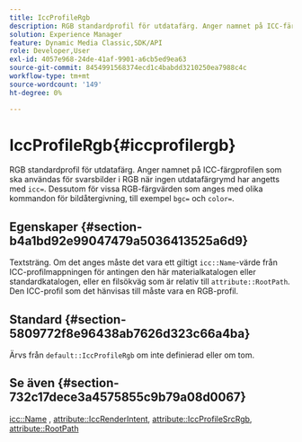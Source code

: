```yaml
---
title: IccProfileRgb
description: RGB standardprofil för utdatafärg. Anger namnet på ICC-färgprofilen som ska användas för svarsbilder i RGB när ingen utdatafärgrymd har angetts med icc=. Dessutom för vissa RGB-färgvärden som anges med olika kommandon för bildåtergivning, till exempel bgc= och color=.
solution: Experience Manager
feature: Dynamic Media Classic,SDK/API
role: Developer,User
exl-id: 4057e968-24de-41af-9901-a6cb5ed9ea63
source-git-commit: 8454991568374ecd1c4babdd3210250ea7988c4c
workflow-type: tm+mt
source-wordcount: '149'
ht-degree: 0%

---
```


# IccProfileRgb{#iccprofilergb}

RGB standardprofil för utdatafärg. Anger namnet på ICC-färgprofilen som ska användas för svarsbilder i RGB när ingen utdatafärgrymd har angetts med `icc=`. Dessutom för vissa RGB-färgvärden som anges med olika kommandon för bildåtergivning, till exempel `bgc=` och `color=`.

## Egenskaper {#section-b4a1bd92e99047479a5036413525a6d9}

Textsträng. Om det anges måste det vara ett giltigt `icc::Name`-värde från ICC-profilmappningen för antingen den här materialkatalogen eller standardkatalogen, eller en filsökväg som är relativ till `attribute::RootPath`. Den ICC-profil som det hänvisas till måste vara en RGB-profil.

## Standard {#section-5809772f8e96438ab7626d323c66a4ba}

Ärvs från `default::IccProfileRgb` om inte definierad eller om tom.

## Se även {#section-732c17dece3a4575855c9b79a08d0067}

[icc::Name](../../../../../ir-api/material-cat/image-rendering-api-ref/c-ir-material-catalog/c-ir-icc-profile-map-reference/r-ir-name-icc.md#reference-7a293ede360e433782575f8f6a562ac2) , [attribute::IccRenderIntent](../../../../../ir-api/material-cat/image-rendering-api-ref/c-ir-material-catalog/c-ir-attributes-reference/r-ir-iccrenderintent.md#reference-3b80b7a4c25545a593c5076f318b5c40), [attribute::IccProfileSrcRgb](../../../../../ir-api/material-cat/image-rendering-api-ref/c-ir-material-catalog/c-ir-attributes-reference/r-ir-iccprofilesrcrgb.md#reference-2fb0f7cfc6e74813b82cd98ae165bd49), [attribute::RootPath](../../../../../ir-api/material-cat/image-rendering-api-ref/c-ir-material-catalog/c-ir-attributes-reference/r-ir-rootpath.md#reference-a4d7c96b62e14fcbad1740c702f160f3)
